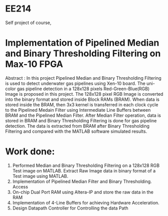 # EE214
Self project of course,
# Implementation of Pipelined Median and Binary Thresholding Filtering on Max-10 FPGA
Abstract :
In this project Pipelined Median and Binary Thresholding Filtering is used to detect underwater gas pipelines using Xen-10 board. The uni-color gas pipeline detection in a 128x128
pixels Red-Green-Blue(RGB) Image is proposed in this project. The 128x128 pixel RGB Image is converted into the binary format and stored inside Block RAMs (BRAM). When data is
stored inside the BRAM, then 3x3 kernel is transferred in each clock cycle to the Pipelined
Medain Filter using Intermediate Line Buffers between BRAM and the Pipelined Median
Filter. After Median Filter operation, data is stored in BRAM and Binary Thresholding Filtering is done for gas pipeline detection. The data is extracted from BRAM after Binary
Thresholding Filtering and compared with the MATLAB software simulated results.
# Work done:
1. Performed Median and Binary Thresholding Filtering on a 128x128 RGB Test image on MATLAB. Extract Raw Image data in binary format of a Test image using MATLAB.
2. Implementation of Pipelined Median Filter and Binary Thresholding. Access
3. On-chip Dual Port RAM using Altera-IP and store the raw data in the RAM
4. Implementation of 4-Line Buffers for achieving Hardware Acceleration.
5. Design Datapath Controller for Controlling the data Path
